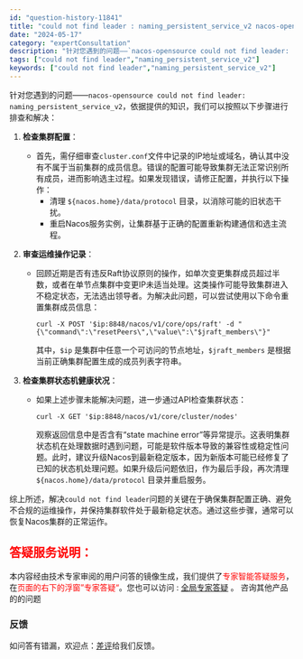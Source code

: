 ```yaml
---
id: "question-history-11841"
title: "could not find leader : naming_persistent_service_v2 nacos-opensource"
date: "2024-05-17"
category: "expertConsultation"
description: "针对您遇到的问题——`nacos-opensource could not find leader: naming_persistent_service_v2`，依据提供的知识，我们可以按照以下步骤进行排查和解决：1. **检查集群配置**：   - 首先，需仔细审查`cluster.conf`文件"
tags: ["could not find leader","naming_persistent_service_v2"]
keywords: ["could not find leader","naming_persistent_service_v2"]
---
```


针对您遇到的问题——`nacos-opensource could not find leader: naming_persistent_service_v2`，依据提供的知识，我们可以按照以下步骤进行排查和解决：

1. **检查集群配置**：
   - 首先，需仔细审查`cluster.conf`文件中记录的IP地址或域名，确认其中没有不属于当前集群的成员信息。错误的配置可能导致集群无法正常识别所有成员，进而影响选主过程。如果发现错误，请修正配置，并执行以下操作：
     - 清理 `${nacos.home}/data/protocol` 目录，以消除可能的旧状态干扰。
     - 重启Nacos服务实例，让集群基于正确的配置重新构建通信和选主流程。

2. **审查运维操作记录**：
   - 回顾近期是否有违反Raft协议原则的操作，如单次变更集群成员超过半数，或者在单节点集群中变更IP未适当处理。这类操作可能导致集群进入不稳定状态，无法选出领导者。为解决此问题，可以尝试使用以下命令重置集群成员信息：
     ```
     curl -X POST '$ip:8848/nacos/v1/core/ops/raft' -d "{\"command\":\"resetPeers\",\"value\":\"$jraft_members\"}"
     ```
     其中，`$ip` 是集群中任意一个可访问的节点地址，`$jraft_members` 是根据当前正确集群配置生成的成员列表字符串。

3. **检查集群状态机健康状况**：
   - 如果上述步骤未能解决问题，进一步通过API检查集群状态：
     ```
     curl -X GET '$ip:8848/nacos/v1/core/cluster/nodes'
     ```
     观察返回信息中是否含有“state machine error”等异常提示。这表明集群状态机在处理数据时遇到问题，可能是软件版本导致的兼容性或稳定性问题。此时，建议升级Nacos到最新稳定版本，因为新版本可能已经修复了已知的状态机处理问题。如果升级后问题依旧，作为最后手段，再次清理 `${nacos.home}/data/protocol` 目录并重启服务。

综上所述，解决`could not find leader`问题的关键在于确保集群配置正确、避免不合规的运维操作，并保持集群软件处于最新稳定状态。通过这些步骤，通常可以恢复Nacos集群的正常运作。
## <font color="#FF0000">答疑服务说明：</font> 

本内容经由技术专家审阅的用户问答的镜像生成，我们提供了<font color="#FF0000">专家智能答疑服务</font>，在<font color="#FF0000">页面的右下的浮窗”专家答疑“</font>。您也可以访问 : [全局专家答疑](https://opensource.alibaba.com/chatBot) 。 咨询其他产品的的问题

### 反馈
如问答有错漏，欢迎点：[差评](https://ai.nacos.io/user/feedbackByEnhancerGradePOJOID?enhancerGradePOJOId=13820)给我们反馈。
